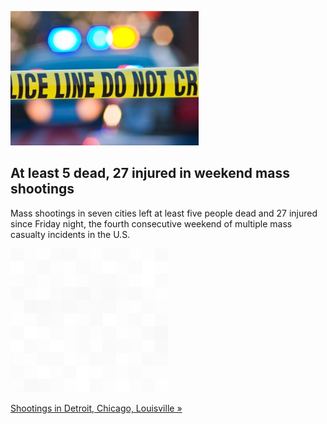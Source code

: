 
![At least 5 dead, 27 injured in weekend mass shootings](./20220613115908.png)
## At least 5 dead, 27 injured in weekend mass shootings

Mass shootings in seven cities left at least five people dead and 27 injured since Friday night, the fourth consecutive weekend of multiple mass casualty incidents in the U.S.

![pic](../square_bg.png)

[Shootings in Detroit, Chicago, Louisville »](https://www.yahoo.com/gma/least-3-dead-23-injured-185900621.html)
